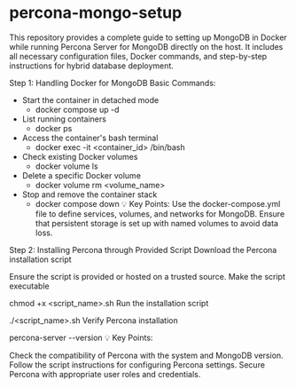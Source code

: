 # percona-mongo-setup
This repository provides a complete guide to setting up MongoDB in Docker while running Percona Server for MongoDB directly on the host. It includes all necessary configuration files, Docker commands, and step-by-step instructions for hybrid database deployment.

Step 1: Handling Docker for MongoDB
Basic Commands:

- Start the container in detached mode
     - docker compose up -d
- List running containers
     - docker ps
- Access the container's bash terminal
     - docker exec -it <container_id> /bin/bash
- Check existing Docker volumes
     - docker volume ls
- Delete a specific Docker volume
     - docker volume rm <volume_name>
- Stop and remove the container stack
     - docker compose down
💡 Key Points:
Use the docker-compose.yml file to define services, volumes, and networks for MongoDB.
Ensure that persistent storage is set up with named volumes to avoid data loss.

Step 2: Installing Percona through Provided Script
Download the Percona installation script

Ensure the script is provided or hosted on a trusted source.
Make the script executable

chmod +x <script_name>.sh
Run the installation script

./<script_name>.sh
Verify Percona installation

percona-server --version
💡 Key Points:

Check the compatibility of Percona with the system and MongoDB version.
Follow the script instructions for configuring Percona settings.
Secure Percona with appropriate user roles and credentials.
